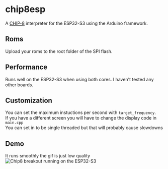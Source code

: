 # chip8esp
A [CHIP-8](https://en.wikipedia.org/wiki/CHIP-8) interpreter for the ESP32-S3 using the Arduino framework.

## Roms
Upload your roms to the root folder of the SPI flash.

## Performance
Runs well on the ESP32-S3 when using both cores. I haven't tested any other boards.

## Customization
You can set the maximum instuctions per second with `target_frequency`.  
If you have a different screen you will have to change the display code in `main.cpp`  
You can set in to be single threaded but that will probably cause slowdowns

## Demo
It runs smoothly the gif is just low quality  
![Chip8 breakout running on the ESP32-S3](https://michalhrbek.github.io/images/chip8/esp-demo.gif)